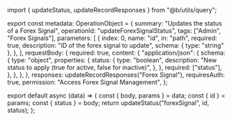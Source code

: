 import { updateStatus, updateRecordResponses } from "@b/utils/query";

export const metadata: OperationObject = {
  summary: "Updates the status of a Forex Signal",
  operationId: "updateForexSignalStatus",
  tags: ["Admin", "Forex Signals"],
  parameters: [
    {
      index: 0,
      name: "id",
      in: "path",
      required: true,
      description: "ID of the forex signal to update",
      schema: { type: "string" },
    },
  ],
  requestBody: {
    required: true,
    content: {
      "application/json": {
        schema: {
          type: "object",
          properties: {
            status: {
              type: "boolean",
              description:
                "New status to apply (true for active, false for inactive)",
            },
          },
          required: ["status"],
        },
      },
    },
  },
  responses: updateRecordResponses("Forex Signal"),
  requiresAuth: true,
  permission: "Access Forex Signal Management",
};

export default async (data) => {
  const { body, params } = data;
  const { id } = params;
  const { status } = body;
  return updateStatus("forexSignal", id, status);
};
